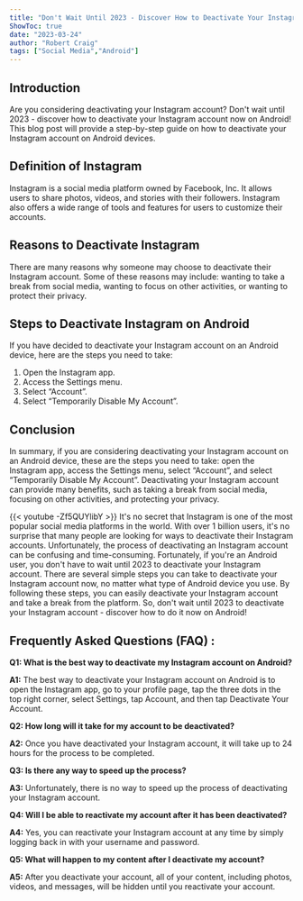 ```yaml
---
title: "Don't Wait Until 2023 - Discover How to Deactivate Your Instagram Account Now on Android!"
ShowToc: true 
date: "2023-03-24"
author: "Robert Craig" 
tags: ["Social Media","Android"]
---
```

## Introduction

Are you considering deactivating your Instagram account? Don't wait until 2023 - discover how to deactivate your Instagram account now on Android! This blog post will provide a step-by-step guide on how to deactivate your Instagram account on Android devices. 

## Definition of Instagram 

Instagram is a social media platform owned by Facebook, Inc. It allows users to share photos, videos, and stories with their followers. Instagram also offers a wide range of tools and features for users to customize their accounts. 

## Reasons to Deactivate Instagram 

There are many reasons why someone may choose to deactivate their Instagram account. Some of these reasons may include: wanting to take a break from social media, wanting to focus on other activities, or wanting to protect their privacy. 

## Steps to Deactivate Instagram on Android 

If you have decided to deactivate your Instagram account on an Android device, here are the steps you need to take: 

1. Open the Instagram app. 
2. Access the Settings menu. 
3. Select “Account”. 
4. Select “Temporarily Disable My Account”. 

## Conclusion

In summary, if you are considering deactivating your Instagram account on an Android device, these are the steps you need to take: open the Instagram app, access the Settings menu, select “Account”, and select “Temporarily Disable My Account”. Deactivating your Instagram account can provide many benefits, such as taking a break from social media, focusing on other activities, and protecting your privacy.

{{< youtube -Zf5QUYlibY >}} 
It's no secret that Instagram is one of the most popular social media platforms in the world. With over 1 billion users, it's no surprise that many people are looking for ways to deactivate their Instagram accounts. Unfortunately, the process of deactivating an Instagram account can be confusing and time-consuming. Fortunately, if you're an Android user, you don't have to wait until 2023 to deactivate your Instagram account. There are several simple steps you can take to deactivate your Instagram account now, no matter what type of Android device you use. By following these steps, you can easily deactivate your Instagram account and take a break from the platform. So, don't wait until 2023 to deactivate your Instagram account - discover how to do it now on Android!

## Frequently Asked Questions (FAQ) :
**Q1: What is the best way to deactivate my Instagram account on Android?**

**A1:** The best way to deactivate your Instagram account on Android is to open the Instagram app, go to your profile page, tap the three dots in the top right corner, select Settings, tap Account, and then tap Deactivate Your Account.

**Q2: How long will it take for my account to be deactivated?**

**A2:** Once you have deactivated your Instagram account, it will take up to 24 hours for the process to be completed.

**Q3: Is there any way to speed up the process?**

**A3:** Unfortunately, there is no way to speed up the process of deactivating your Instagram account.

**Q4: Will I be able to reactivate my account after it has been deactivated?**

**A4:** Yes, you can reactivate your Instagram account at any time by simply logging back in with your username and password.

**Q5: What will happen to my content after I deactivate my account?**

**A5:** After you deactivate your account, all of your content, including photos, videos, and messages, will be hidden until you reactivate your account.


